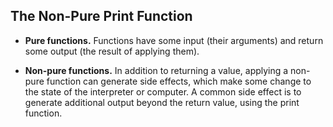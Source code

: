 ## The Non-Pure Print Function

- **Pure functions.** Functions have some input (their arguments) and return some output (the result of applying them).

- **Non-pure functions.** In addition to returning a value, applying a non-pure function can generate side effects, which make some change to the state of the interpreter or computer. A common side effect is to generate additional output beyond the return value, using the print function.

